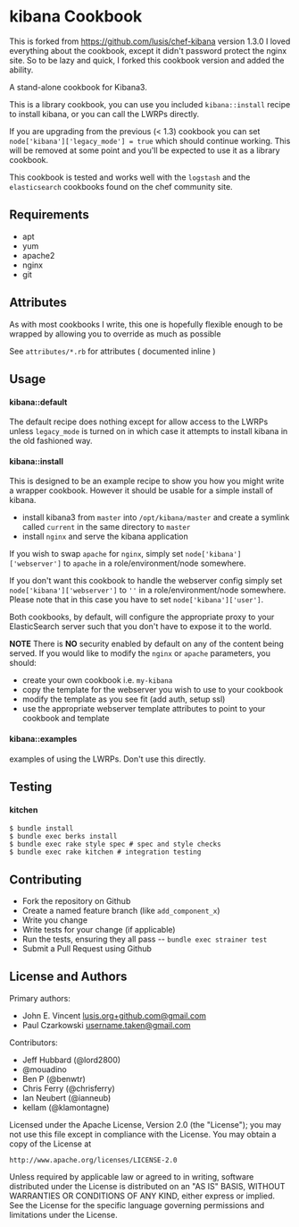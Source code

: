 kibana Cookbook
===============
This is forked from https://github.com/lusis/chef-kibana version 1.3.0
I loved everything about the cookbook, except it didn't password protect the nginx site.  So to be lazy and quick, I forked this cookbook
version and added the ability.

A stand-alone cookbook for Kibana3.

This is a library cookbook,  you can use you included `kibana::install` recipe to install kibana, or you can call the LWRPs directly.

If you are upgrading from the previous (< 1.3) cookbook you can set `node['kibana']['legacy_mode'] = true` which should continue working.   This will be removed at some point and you'll be expected to use it as a library cookbook.

This cookbook is tested and works well with the `logstash` and the `elasticsearch` cookbooks found on the chef community site.

Requirements
------------
- apt
- yum
- apache2
- nginx
- git


Attributes
----------
As with most cookbooks I write, this one is hopefully flexible enough to be wrapped by allowing you to override as much as possible

See `attributes/*.rb` for attributes ( documented inline )

Usage
-----
#### kibana::default

The default recipe does nothing except for allow access to the LWRPs unless `legacy_mode` is turned on in which case it attempts to install kibana
in the old fashioned way.

#### kibana::install

This is designed to be an example recipe to show you how you might write a wrapper cookbook.   However it should be usable for a 
simple install of kibana.

- install kibana3 from `master` into `/opt/kibana/master` and create a symlink called `current` in the same directory to `master`
- install `nginx` and serve the kibana application

If you wish to swap `apache` for `nginx`, simply set `node['kibana']['webserver']` to `apache` in a role/environment/node somewhere.

If you don't want this cookbook to handle the webserver config simply set `node['kibana']['webserver']` to `''` in a role/environment/node somewhere.
Please note that in this case you have to set `node['kibana']['user']`.

Both cookbooks, by default, will configure the appropriate proxy to your ElasticSearch server such that you don't have to expose it to the world.

**NOTE**
There is **NO** security enabled by default on any of the content being served.
If you would like to modify the `nginx` or `apache` parameters, you should:

- create your own cookbook i.e. `my-kibana`
- copy the template for the webserver you wish to use to your cookbook
- modify the template as you see fit (add auth, setup ssl)
- use the appropriate webserver template attributes to point to your cookbook and template

#### kibana::examples

examples of using the LWRPs.  Don't use this directly.

Testing
-------
#### kitchen


```
$ bundle install
$ bundle exec berks install
$ bundle exec rake style spec # spec and style checks
$ bundle exec rake kitchen # integration testing
```


Contributing
------------
- Fork the repository on Github
- Create a named feature branch (like `add_component_x`)
- Write you change
- Write tests for your change (if applicable)
- Run the tests, ensuring they all pass
-- `bundle exec strainer test`
- Submit a Pull Request using Github

License and Authors
-------------------
Primary authors:

- John E. Vincent <lusis.org+github.com@gmail.com>
- Paul Czarkowski <username.taken@gmail.com>

Contributors:

- Jeff Hubbard (@lord2800)
- @mouadino
- Ben P (@benwtr)
- Chris Ferry (@chrisferry)
- Ian Neubert (@ianneub)
- kellam (@klamontagne)

Licensed under the Apache License, Version 2.0 (the "License");
you may not use this file except in compliance with the License.
You may obtain a copy of the License at

    http://www.apache.org/licenses/LICENSE-2.0

Unless required by applicable law or agreed to in writing, software
distributed under the License is distributed on an "AS IS" BASIS,
WITHOUT WARRANTIES OR CONDITIONS OF ANY KIND, either express or implied.
See the License for the specific language governing permissions and
limitations under the License.
